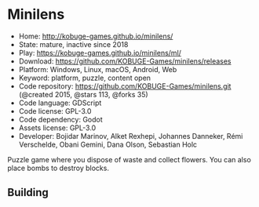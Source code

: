 # Minilens

- Home: http://kobuge-games.github.io/minilens/
- State: mature, inactive since 2018
- Play: https://kobuge-games.github.io/minilens/ml/
- Download: https://github.com/KOBUGE-Games/minilens/releases
- Platform: Windows, Linux, macOS, Android, Web
- Keyword: platform, puzzle, content open
- Code repository: https://github.com/KOBUGE-Games/minilens.git (@created 2015, @stars 113, @forks 35)
- Code language: GDScript
- Code license: GPL-3.0
- Code dependency: Godot
- Assets license: GPL-3.0
- Developer: Bojidar Marinov, Alket Rexhepi, Johannes Danneker, Rémi Verschelde, Obani Gemini, Dana Olson, Sebastian Holc

Puzzle game where you dispose of waste and collect flowers. You can also place bombs to destroy blocks.

## Building
